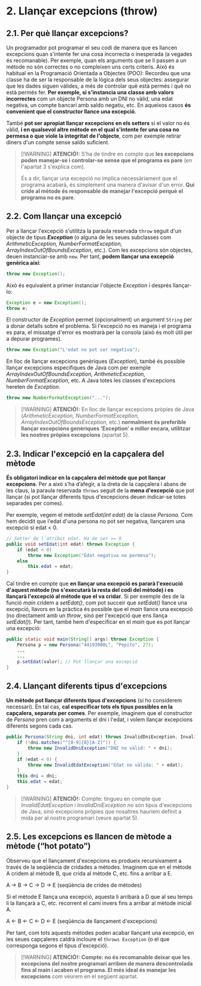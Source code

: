 # 2. Llançar excepcions (throw)

## 2.1. Per què llançar excepcions?

Un programador pot programar el seu codi de manera que es llancen excepcions quan s'intente fer una cosa incorrecta o inesperada (a vegades és recomanable). Per exemple, quan els arguments que se li passen a un mètode no són correctes o no compleixen uns certs criteris. Això és habitual en la Programació Orientada a Objectes (POO): Recordeu que una classe ha de ser la responsable de la lògica dels seus objectes: assegurar que les dades siguen vàlides, a més de controlar què està permés i què no està permés fer. **Per exemple, si s'instancia una classe amb valors incorrectes** com un objecte Persona amb un DNI no vàlid, una edat negativa, un compte bancari amb saldo negatiu, etc. En aqueixos casos **és convenient que el constructor llance una excepció**.

També **pot ser apropiat llançar excepcions en els setters** si el valor no és vàlid, **i en qualsevol altre mètode en el qual s'intente fer una cosa no permesa o que viole la integritat de l'objecte**, com per exemple retirar diners d'un compte sense saldo suficient.

>[!WARNING] <strong>ATENCIÓ!:</strong>
>S’ha de tindre en compte que <strong>les excepcions poden manejar-se i controlar-se sense que el programa es pare</strong> (en l'apartat 3 s'explica com).
>
>És a dir, llançar una excepció no implica necessàriament que el programa acabarà, és simplement una manera d'avisar d'un error. <strong>Qui cride al mètode és responsable de manejar l'excepció perquè el programa no es pare</strong>.

## 2.2. Com llançar una excepció

Per a llançar l'excepció s'utilitza la paraula reservada `throw` seguit d'un objecte de tipus **<i>Exception</i>** (o alguna de les seues subclasses com <i>ArithmeticException, NumberFormatException, ArrayIndexOutOfBoundsException</i>, etc.). Com les excepcions són objectes, deuen instanciar-se amb `new`. Per tant, **podem llançar una excepció genèrica així**:

```java
throw new Exception();
```

Això és equivalent a primer instanciar l'objecte <i>Exception</i> i després llançar-lo:

```java
Exception e = new Exception();
throw e;
```

El constructor de <i>Exception</i> permet (opcionalment) un argument `String` per a donar detalls sobre el problema. Si l'excepció no es maneja i el programa es para, el missatge d'error es mostrarà per la consola (això és molt útil per a depurar programes).

```java
throw new Exception("L'edat no pot ser negativa");
```

En lloc de llançar excepcions genèriques (<i>Exception</i>), també és possible llançar excepcions específiques de Java com per exemple <i>ArrayIndexOutOfBoundsException, ArithmeticException, NumberFormatException</i>, etc. A Java totes les classes d'excepcions hereten de <i>Exception</i>.

```java
throw new NumberFormatException("...");
```

>[!WARNING] <strong>ATENCIÓ!:</strong>
>En lloc de llançar excepcions pròpies de Java (<i>ArithmeticException, NumberFormatException, ArrayIndexOutOfBoundsException</i>, etc.) **normalment és preferible llançar excepcions genèriques ‘Exception’ o millor encara, utilitzar les nostres pròpies excepcions** (apartat 5).

## 2.3. Indicar l'excepció en la capçalera del mètode

**És obligatori indicar en la capçalera del mètode que pot llançar excepcions**. Per a això s’ha d’afegir, a la dreta de la capçalera i abans de les claus, la paraula reservada `throws` seguit de la **mena d'excepció** que pot llançar (si pot llançar diferents tipus d'excepcions deuen indicar-se totes separades per comes).

Per exemple, vegem el mètode <i>setEdat(int edat)</i> de la classe <i>Persona</i>. Com hem decidit que l'edat d'una persona no pot ser negativa, llançarem una excepció si edat < 0.

```java
// Setter de l'atribut edat. Ha de ser >= 0
public void setEdat(int edat) throws Exception {
    if (edat < 0)
        throw new Exception("Edat negativa no permesa");
    else
        this.edat = edat;
}
```

Cal tindre en compte que **en llançar una excepció es pararà l'execució d'aquest mètode (no s'executarà la resta del codi del mètode) i es llançarà l'excepció al mètode que el va cridar**. Si per exemple des de la funció <i>main</i> cridem a <i>setEdat()</i>, com pot succeir que <i>setEdat()</i> llance una excepció, llavors en la pràctica és possible que el <i>main</i> llance una excepció (no directament amb un <i>throw</i>, sinó per l'excepció que ens llança <i>setEdat()</i>). Per tant, també hem d'especificar en el <i>main</i> que es pot llançar una excepció:

```java
public static void main(String[] args) throws Exception {
    Persona p = new Persona("44193900L", "Pepito", 27);
    ...
    ...
    p.setEdat(valor); // Pot llançar una excepció
}
```

## 2.4. Llançant diferents tipus d'excepcions

**Un mètode pot llançar diferents tipus d'excepcions** (si ho considerem necessari). En tal cas, **cal especificar tots els tipus possibles en la capçalera, separats per comes**. Per exemple, imaginem que el constructor de <i>Persona</i> pren com a arguments el dni i l'edat, i volem llançar excepcions diferents segons cada cas.

```java
public Persona(String dni, int edat) throws InvalidDniException, InvalidEdatException {
    if (!dni.matches("^[0-9]{8}[A-Z]")) {
        throw new InvalidDniException("DNI no vàlid: " + dni);
    }
    if (edat < 0) {
        throw new InvalidEdatException("Edat no vàlida: " + edat);
    }
    this.dni = dni;
    this.edat = edat;
}
```

>[!WARNING] <strong>ATENCIÓ!:</strong>
>Compte: tingueu en compte que <i>InvalidEdatException</i> i <i>InvalidDniException</i> no són tipus d'excepcions de Java, sinó excepcions pròpies que nosaltres hauríem definit a mida per al nostre programari (veure apartat 5).

## 2.5. Les excepcions es llancen de mètode a mètode (“hot potato”)

Observeu que el llançament d'excepcions es produeix recursivament a través de la seqüència de cridades a mètodes. Imaginem que en el mètode A cridem al mètode B, que crida al mètode C, etc. fins a arribar a E.

A → B → C → D → E (seqüència de crides de mètodes)

Si el mètode E llança una excepció, aquesta li arribarà a D que al seu temps li la llançarà a C, etc. recorrent el camí invers fins a arribar al mètode inicial A.

A ← B ← C ← D ← E (seqüència de llançament d'excepcions)

Per tant, com tots aquests mètodes poden acabar llançant una excepció, en les seues capçaleres caldrà incloure el `throws Exception` (o el que corresponga segons el tipus d'excepció).

>[!WARNING] <strong>ATENCIÓ!:</strong>
>**Compte: no és recomanable deixar que les excepcions del nostre programari arriben de manera descontrolada fins al main i acaben el programa. El més ideal és manejar les excepcions** com veurem en el següent apartat.
